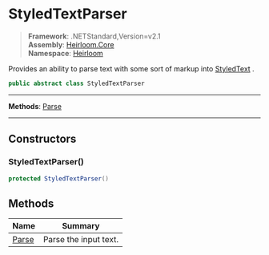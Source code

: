 # StyledTextParser

> **Framework**: .NETStandard,Version=v2.1  
> **Assembly**: [Heirloom.Core][0]  
> **Namespace**: [Heirloom][0]  

Provides an ability to parse text with some sort of markup into [StyledText][1] .

```cs
public abstract class StyledTextParser
```

--------------------------------------------------------------------------------

**Methods**: [Parse][2]

--------------------------------------------------------------------------------

## Constructors

### StyledTextParser()

```cs
protected StyledTextParser()
```

## Methods

| Name       | Summary               |
|------------|-----------------------|
| [Parse][2] | Parse the input text. |

[0]: ..\Heirloom.Core.md
[1]: Heirloom.StyledText.md
[2]: Heirloom.StyledTextParser.Parse.md
